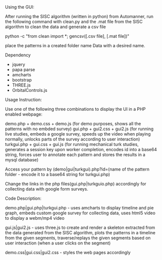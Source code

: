 Using the GUI:

After running the SISC algorithm (written in python) from Automanner, run the following command with clean.py and the .mat file from the SISC algorithm to clean the data and generate a csv file

python -c "from clean import *; gencsv([.csv file], [.mat file])"

place the patterns in a created folder name Data with a desired name.

Dependency

- jquery
- papa parse
- amcharts
- bootstrap
- THREE.js
- OrbitalControls.js

Usage Instruction:

Use one of the following three combinations to display the UI in a PHP enabled webpage:

demo.php + demo.css + demo.js (for demo purposes, shows all the patterns with no embded survey)
gui.php + gui2.css + gui2.js (for running live studies, embeds a google survey, speeds up the video when playing normally, unlocks parts of the survey according to user interaction)
turkgui.php + gui.css + gui.js  (for running mechanical turk studies, generates a session key upon worker completion, encodes id into a base64 string, forces user to annotate each pattern and stores the results in a mysql database)

Access your pattern by (demo|gui|turkgui).php?id=(name of the pattern folder - encode it to a base64 string for turkgui.php)

Change the links in the php files(gui.php|turkguio.php) accordingly for collecting data with google form surveys.

Code Description: 

demo.php|gui.php|turkgui.php - uses amcharts to display timeline and pie graph, embeds custom google survey for collecting data, uses html5 video to display a webm/mp4 video 

gui.js|gui2.js - uses three.js to create and render a skeleton extracted from the data generated from the SISC algorithm, plots the patterns in a timeline from the given segments, traverse/replays the given segments based on user interaction (when a user clicks on the segment) 

demo.css|gui.css|gui2.css - styles the web pages accordingly
